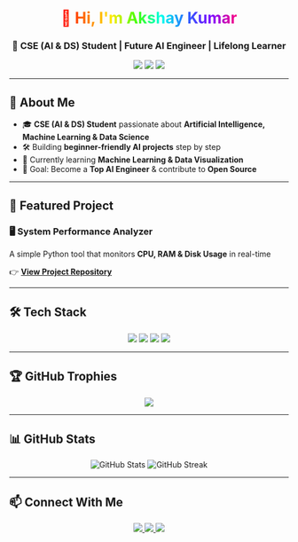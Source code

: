 <!-- 🌟 Profile Header with Gradient Color -->
<h1 align="center">
  <span style="background: linear-gradient(90deg, #ff0000, #ff7300, #ffeb00, #47ff00, #00ffee, #2b65ff, #8000ff, #ff0080); -webkit-background-clip: text; color: transparent;">
    👋 Hi, I'm Akshay Kumar
  </span>
</h1>

<h3 align="center">🚀 CSE (AI & DS) Student | Future AI Engineer | Lifelong Learner</h3>

<!-- 🌟 Badges & Profile Views -->
<p align="center">
  <img src="https://komarev.com/ghpvc/?username=Akshaykumar-B&label=Profile+Views&color=brightgreen&style=for-the-badge" />
  <img src="https://img.shields.io/github/followers/Akshaykumar-B?style=for-the-badge&color=blue" />
  <img src="https://img.shields.io/github/stars/Akshaykumar-B?style=for-the-badge&color=yellow" />
</p>

---

## 🚀 About Me  

- 🎓 **CSE (AI & DS) Student** passionate about **Artificial Intelligence, Machine Learning & Data Science**  
- 🛠️ Building **beginner-friendly AI projects** step by step  
- 🌱 Currently learning **Machine Learning & Data Visualization**  
- 🎯 Goal: Become a **Top AI Engineer** & contribute to **Open Source**  

---

## 🌟 Featured Project  

### 🖥️ **System Performance Analyzer**  
A simple Python tool that monitors **CPU, RAM & Disk Usage** in real-time  

👉 [**View Project Repository**](https://github.com/Akshaykumar-B/System-Performance-Analyzer)  

---

## 🛠️ Tech Stack  

<p align="center">
  <img src="https://img.shields.io/badge/Python-3776AB?style=for-the-badge&logo=python&logoColor=white"/>
  <img src="https://img.shields.io/badge/Machine%20Learning-brightgreen?style=for-the-badge"/>
  <img src="https://img.shields.io/badge/Data%20Science-blue?style=for-the-badge"/>
  <img src="https://img.shields.io/badge/Artificial%20Intelligence-red?style=for-the-badge"/>
</p>

---

## 🏆 GitHub Trophies  

<p align="center">
  <img src="https://github-profile-trophy.vercel.app/?username=Akshaykumar-B&theme=radical&no-frame=true&margin-w=15" />
</p>

---

## 📊 GitHub Stats  

<p align="center">
  <img src="https://github-readme-stats.vercel.app/api?username=Akshaykumar-B&show_icons=true&theme=radical" alt="GitHub Stats" />
  <img src="https://github-readme-streak-stats.herokuapp.com/?user=Akshaykumar-B&theme=radical" alt="GitHub Streak" />
</p>

---

## 📫 Connect With Me  

<p align="center">
  <a href="mailto:your-email@gmail.com">
    <img src="https://img.shields.io/badge/Email-D14836?style=for-the-badge&logo=gmail&logoColor=white"/>
  </a>
  <a href="https://www.linkedin.com/in/your-linkedin/">
    <img src="https://img.shields.io/badge/LinkedIn-0077B5?style=for-the-badge&logo=linkedin&logoColor=white"/>
  </a>
  <a href="https://orcid.org/0000-0003-XXXX-XXXX">
    <img src="https://img.shields.io/badge/ORCID-A6CE39?style=for-the-badge&logo=orcid&logoColor=white"/>
  </a>
</p>
